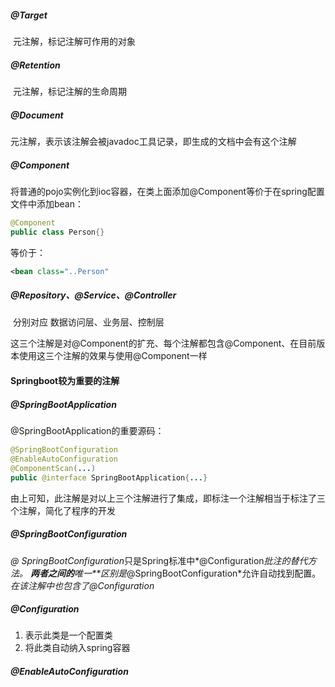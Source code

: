 ##### @Target

​	元注解，标记注解可作用的对象

##### @Retention

​	元注解，标记注解的生命周期

##### @Document

​	元注解，表示该注解会被javadoc工具记录，即生成的文档中会有这个注解

##### @Component

​	将普通的pojo实例化到ioc容器，在类上面添加@Component等价于在spring配置文件中添加bean：

```java
@Component
public class Person{}
```

等价于：

```xml
<bean class="..Person"
```

##### @Repository、@Service、@Controller

​	分别对应 数据访问层、业务层、控制层

​	这三个注解是对@Component的扩充、每个注解都包含@Component、在目前版本使用这三个注解的效果与使用@Component一样



#### Springboot较为重要的注解



##### @SpringBootApplication

@SpringBootApplication的重要源码：

```java
@SpringBootConfiguration
@EnableAutoConfiguration
@ComponentScan(...)
public @interface SpringBootApplication{...}
```

由上可知，此注解是对以上三个注解进行了集成，即标注一个注解相当于标注了三个注解，简化了程序的开发

##### @SpringBootConfiguration

 *@ SpringBootConfiguration*只是Spring标准中*@Configuration*批注的替代方法。 **两者之间的**唯一**区别是*@SpringBootConfiguration*允许自动找到配置。**在该注解中也包含了*@Configuration*

##### @Configuration

1. 表示此类是一个配置类
2. 将此类自动纳入spring容器

##### @EnableAutoConfiguration









